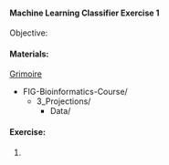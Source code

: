 #### Machine Learning Classifier Exercise 1

Objective: 


#### Materials: 
[Grimoire](https://chat.openai.com/g/g-n7Rs0IK86-grimoire)

* FIG-Bioinformatics-Course/
    * 3_Projections/
        * Data/

#### Exercise: 

1. 
